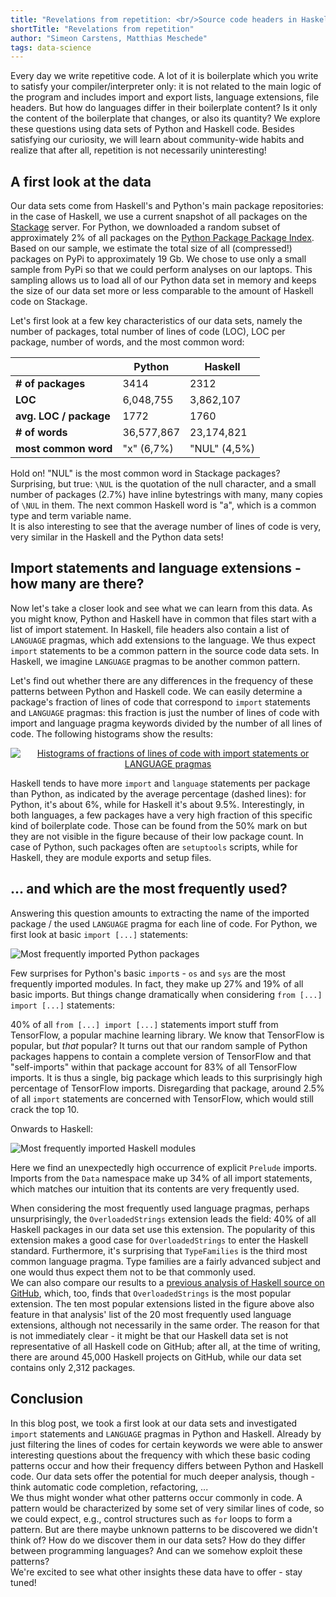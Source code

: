 ```yaml
---
title: "Revelations from repetition: <br/>Source code headers in Haskell and Python"
shortTitle: "Revelations from repetition"
author: "Simeon Carstens, Matthias Meschede"
tags: data-science
---
```


Every day we write repetitive code.
A lot of it is boilerplate which you write to satisfy your compiler/interpreter only:
it is not related to the main logic of the program and includes import and export lists, language extensions, file headers.
But how do languages differ in their boilerplate content?
Is it only the content of the boilerplate that changes, or also its quantity?
We explore these questions using data sets of Python and Haskell code.
Besides satisfying our curiosity, we will learn about community-wide habits and realize that after all, repetition is not necessarily uninteresting!


## A first look at the data

Our data sets come from Haskell's and Python's main package repositories: 
in the case of Haskell, we use a current snapshot of all packages on the [Stackage](http://www.stackage.org) server. For Python, we downloaded a random subset of approximately 2% of all packages on the [Python Package Package Index](http://www.pypi.org).
Based on our sample, we estimate the total size of all (compressed!) packages on PyPi to approximately 19 Gb.
We chose to use only a small sample from PyPi so that we could perform analyses on our laptops.
This sampling allows us to load all of our Python data set in memory and keeps the size of our data set more or less comparable to the amount of Haskell code on Stackage.

Let's first look at a few key characteristics of our data sets, namely the number of packages, total number of lines of code (LOC), LOC per package, number of words, and the most common word: 

<center>

|                        | Python        | Haskell        |
| ---------------------- | ------------- | -------------- |
| **# of packages**      | 3414          | 2312           |
| **LOC**                | 6,048,755     | 3,862,107      |
| **avg. LOC / package** | 1772          | 1760           |
| **# of words**         | 36,577,867    | 23,174,821     |
| **most common word**   | "x" (6,7%)    | "NUL" (4,5%)   |

</center>

Hold on! "NUL" is the most common word in Stackage packages? Surprising, but true: `\NUL` is the quotation of the null character, and a small number of packages (2.7%) have inline bytestrings with many, many copies of `\NUL` in them.
The next common Haskell word is "a", which is a common type and term variable name.  
It is also interesting to see that the average number of lines of code is very, very similar in the Haskell and the Python data sets!

## Import statements and language extensions - how many are there?

Now let's take a closer look and see what we can learn from this data.
As you might know, Python and Haskell have in common that files start with a list of import statement. In Haskell, file headers also contain a list of `LANGUAGE` pragmas, which add extensions to the language.
We thus expect `import` statements to be a common pattern in the source code data sets.
In Haskell, we imagine `LANGUAGE` pragmas to be another common pattern.

Let's find out whether there are any differences in the frequency of these patterns between Python and Haskell code.
We can easily determine a package's fraction of lines of code that correspond to `import` statements and `LANGUAGE` pragmas:
this fraction is just the number of lines of code with import and language pragma keywords divided by the number of all lines of code.
The following histograms show the results:

<center>

<a href="../img/posts/codestatistics_swearwords.png">
<img title="Histograms of fractions of lines of code with import statements or LANGUAGE pragmas" src="../img/posts/codestatistics_histogram_importfractions_both.png" style="max-width: 100%;max-height: 100%;"/>
</a>

</center>

Haskell tends to have more `import` and `language` statements per package than Python, as indicated by the average percentage (dashed lines):
for Python, it's about 6%, while for Haskell it's about 9.5%.
Interestingly, in both languages, a few packages have a very high fraction of this specific kind of boilerplate code.
Those can be found from the 50% mark on but they are not visible in the figure because of their low package count.
In case of Python, such packages often are `setuptools` scripts, while for Haskell, they are module exports and setup files.

## ... and which are the most frequently used?

Answering this question amounts to extracting the name of the imported package / the used `LANGUAGE` pragma for each line of code.
For Python, we first look at basic `import [...]` statements:

<img title="Most frequently imported Python packages" src="../img/posts/codestatistics_py_imports.png" style="max-width: 100%;max-height: 100%;"/>

Few surprises for Python's basic `import`s - `os` and `sys` are the most frequently imported modules.
In fact, they make up 27% and 19% of all basic imports.
But things change dramatically when considering `from [...] import [...]` statements:


40% of all `from [...] import [...]` statements import stuff from TensorFlow, a popular machine learning library.
We know that TensorFlow is popular, but *that* popular?
It turns out that our random sample of Python packages happens to contain a complete version of TensorFlow and that "self-imports" within that package account for 83% of all TensorFlow imports.
It is thus a single, big package which leads to this surprisingly high percentage of TensorFlow imports. 
Disregarding that package, around 2.5% of all `import` statements are concerned with TensorFlow, which would still crack the top 10.

Onwards to Haskell:

<img title="Most frequently imported Haskell modules" src="../img/posts/codestatistics_hask_boilerplate.png" style="max-width: 100%;max-height: 100%;"/>


Here we find an unexpectedly high occurrence of explicit `Prelude` imports. Imports from the `Data` namespace make up 34% of all import statements, which matches our intuition that its contents are very frequently used.

When considering the most frequently used language pragmas, perhaps unsurprisingly, the `OverloadedStrings` extension leads the field: 
40% of all Haskell packages in our data set use this extension.
The popularity of this extension makes a good case for `OverloadedStrings` to enter the Haskell standard.
Furthermore, it's surprising that `TypeFamilies` is the third most common language pragma. Type families are a fairly advanced subject and one would thus expect them not to be that commonly used.  
We can also compare our results to a [previous analysis of Haskell source on GitHub](https://gist.github.com/atondwal/ee869b951b5cf9b6653f7deda0b7dbd8), which, too, finds that `OverloadedStrings` is the most popular extension. 
The ten most popular extensions listed in the figure above also feature in that analysis' list of the 20 most frequently used language extensions, although not necessarily in the same order.
The reason for that is not immediately clear - it might be that our Haskell data set is not representative of all Haskell code on GitHub; after all, at the time of writing, there are around 45,000 Haskell projects on GitHub, while our data set contains only 2,312 packages.

## Conclusion

In this blog post, we took a first look at our data sets and investigated `import` statements and `LANGUAGE` pragmas in Python and Haskell.
Already by just filtering the lines of codes for certain keywords we were able to answer interesting questions about the frequency with which these basic coding patterns occur and how their frequency differs between Python and Haskell code.
Our data sets offer the potential for much deeper analysis, though - think automatic code completion, refactoring, ...   
We thus might wonder what other patterns occur commonly in code.
A pattern would be characterized by some set of very similar lines of code, so we could expect, e.g., control structures such as `for` loops to form a pattern.
But are there maybe unknown patterns to be discovered we didn't think of?
How do we discover them in our data sets?
How do they differ between programming languages?
And can we somehow exploit these patterns?  
We're excited to see what other insights these data have to offer - stay tuned!
